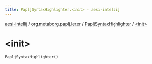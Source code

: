 ```yaml
---
title: PapljSyntaxHighlighter.<init> - aesi-intellij
---
```


[aesi-intellij](../../index.html) / [org.metaborg.paplj.lexer](../index.html) / [PapljSyntaxHighlighter](index.html) / [&lt;init&gt;](.)

# &lt;init&gt;

`PapljSyntaxHighlighter()`